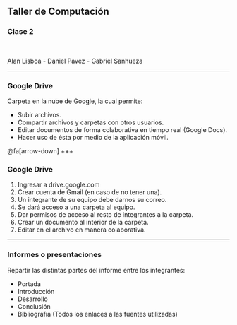 ## Taller de Computación
### Clase 2

<br>

Alan Lisboa - Daniel Pavez - Gabriel Sanhueza

---
### Google Drive

Carpeta en la nube de Google, la cual permite:
- Subir archivos.
- Compartir archivos y carpetas con otros usuarios.
- Editar documentos de forma colaborativa en tiempo real (Google Docs).
- Hacer uso de ésta por medio de la aplicación móvil.

@fa[arrow-down]
+++
### Google Drive

1. Ingresar a drive.google.com
2. Crear cuenta de Gmail (en caso de no tener una).
3. Un integrante de su equipo debe darnos su correo.
4. Se dará acceso a una carpeta al equipo.
5. Dar permisos de acceso al resto de integrantes a la carpeta.
6. Crear un documento al interior de la carpeta.
7. Editar en el archivo en manera colaborativa.
---
### Informes o presentaciones

Repartir las distintas partes del informe entre los integrantes:
- Portada
- Introducción
- Desarrollo
- Conclusión
- Bibliografía (Todos los enlaces a las fuentes utilizadas)